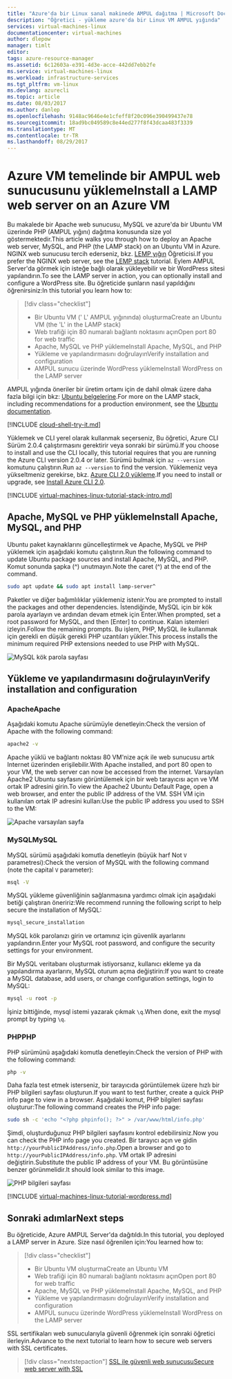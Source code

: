 ```yaml
---
title: "Azure'da bir Linux sanal makinede AMPUL dağıtma | Microsoft Docs"
description: "Öğretici - yükleme azure'da bir Linux VM AMPUL yığında"
services: virtual-machines-linux
documentationcenter: virtual-machines
author: dlepow
manager: timlt
editor: 
tags: azure-resource-manager
ms.assetid: 6c12603a-e391-4d3e-acce-442dd7ebb2fe
ms.service: virtual-machines-linux
ms.workload: infrastructure-services
ms.tgt_pltfrm: vm-linux
ms.devlang: azurecli
ms.topic: article
ms.date: 08/03/2017
ms.author: danlep
ms.openlocfilehash: 9148ac9646e4e1cfeff8f20c096e390499437e78
ms.sourcegitcommit: 18ad9bc049589c8e44ed277f8f43dcaa483f3339
ms.translationtype: MT
ms.contentlocale: tr-TR
ms.lasthandoff: 08/29/2017
---
```

# <a name="install-a-lamp-web-server-on-an-azure-vm"></a><span data-ttu-id="05ec5-103">Azure VM temelinde bir AMPUL web sunucusunu yükleme</span><span class="sxs-lookup"><span data-stu-id="05ec5-103">Install a LAMP web server on an Azure VM</span></span>
<span data-ttu-id="05ec5-104">Bu makalede bir Apache web sunucusu, MySQL ve azure'da bir Ubuntu VM üzerinde PHP (AMPUL yığını) dağıtma konusunda size yol göstermektedir.</span><span class="sxs-lookup"><span data-stu-id="05ec5-104">This article walks you through how to deploy an Apache web server, MySQL, and PHP (the LAMP stack) on an Ubuntu VM in Azure.</span></span> <span data-ttu-id="05ec5-105">NGINX web sunucusu tercih ederseniz, bkz. [LEMP yığın](tutorial-lemp-stack.md) Öğreticisi.</span><span class="sxs-lookup"><span data-stu-id="05ec5-105">If you prefer the NGINX web server, see the [LEMP stack](tutorial-lemp-stack.md) tutorial.</span></span> <span data-ttu-id="05ec5-106">Eylem AMPUL Server'da görmek için isteğe bağlı olarak yükleyebilir ve bir WordPress sitesi yapılandırın.</span><span class="sxs-lookup"><span data-stu-id="05ec5-106">To see the LAMP server in action, you can optionally install and configure a WordPress site.</span></span> <span data-ttu-id="05ec5-107">Bu öğreticide şunların nasıl yapıldığını öğrenirsiniz:</span><span class="sxs-lookup"><span data-stu-id="05ec5-107">In this tutorial you learn how to:</span></span>

> [!div class="checklist"]
> * <span data-ttu-id="05ec5-108">Bir Ubuntu VM (' L' AMPUL yığınında) oluşturma</span><span class="sxs-lookup"><span data-stu-id="05ec5-108">Create an Ubuntu VM (the 'L' in the LAMP stack)</span></span>
> * <span data-ttu-id="05ec5-109">Web trafiği için 80 numaralı bağlantı noktasını açın</span><span class="sxs-lookup"><span data-stu-id="05ec5-109">Open port 80 for web traffic</span></span>
> * <span data-ttu-id="05ec5-110">Apache, MySQL ve PHP yükleme</span><span class="sxs-lookup"><span data-stu-id="05ec5-110">Install Apache, MySQL, and PHP</span></span>
> * <span data-ttu-id="05ec5-111">Yükleme ve yapılandırmasını doğrulayın</span><span class="sxs-lookup"><span data-stu-id="05ec5-111">Verify installation and configuration</span></span>
> * <span data-ttu-id="05ec5-112">AMPUL sunucu üzerinde WordPress yükleme</span><span class="sxs-lookup"><span data-stu-id="05ec5-112">Install WordPress on the LAMP server</span></span>


<span data-ttu-id="05ec5-113">AMPUL yığında öneriler bir üretim ortamı için de dahil olmak üzere daha fazla bilgi için bkz: [Ubuntu belgelerine](https://help.ubuntu.com/community/ApacheMySQLPHP).</span><span class="sxs-lookup"><span data-stu-id="05ec5-113">For more on the LAMP stack, including recommendations for a production environment, see the [Ubuntu documentation](https://help.ubuntu.com/community/ApacheMySQLPHP).</span></span>

[!INCLUDE [cloud-shell-try-it.md](../../../includes/cloud-shell-try-it.md)]

<span data-ttu-id="05ec5-114">Yüklemek ve CLI yerel olarak kullanmak seçerseniz, Bu öğretici, Azure CLI Sürüm 2.0.4 çalıştırmasını gerektirir veya sonraki bir sürümü.</span><span class="sxs-lookup"><span data-stu-id="05ec5-114">If you choose to install and use the CLI locally, this tutorial requires that you are running the Azure CLI version 2.0.4 or later.</span></span> <span data-ttu-id="05ec5-115">Sürümü bulmak için `az --version` komutunu çalıştırın.</span><span class="sxs-lookup"><span data-stu-id="05ec5-115">Run `az --version` to find the version.</span></span> <span data-ttu-id="05ec5-116">Yüklemeniz veya yükseltmeniz gerekirse, bkz. [Azure CLI 2.0 yükleme]( /cli/azure/install-azure-cli).</span><span class="sxs-lookup"><span data-stu-id="05ec5-116">If you need to install or upgrade, see [Install Azure CLI 2.0]( /cli/azure/install-azure-cli).</span></span> 

[!INCLUDE [virtual-machines-linux-tutorial-stack-intro.md](../../../includes/virtual-machines-linux-tutorial-stack-intro.md)]

## <a name="install-apache-mysql-and-php"></a><span data-ttu-id="05ec5-117">Apache, MySQL ve PHP yükleme</span><span class="sxs-lookup"><span data-stu-id="05ec5-117">Install Apache, MySQL, and PHP</span></span>

<span data-ttu-id="05ec5-118">Ubuntu paket kaynaklarını güncelleştirmek ve Apache, MySQL ve PHP yüklemek için aşağıdaki komutu çalıştırın.</span><span class="sxs-lookup"><span data-stu-id="05ec5-118">Run the following command to update Ubuntu package sources and install Apache, MySQL, and PHP.</span></span> <span data-ttu-id="05ec5-119">Komut sonunda şapka (^) unutmayın.</span><span class="sxs-lookup"><span data-stu-id="05ec5-119">Note the caret (^) at the end of the command.</span></span>


```bash
sudo apt update && sudo apt install lamp-server^
```



<span data-ttu-id="05ec5-120">Paketler ve diğer bağımlılıklar yüklemeniz istenir.</span><span class="sxs-lookup"><span data-stu-id="05ec5-120">You are prompted to install the packages and other dependencies.</span></span> <span data-ttu-id="05ec5-121">İstendiğinde, MySQL için bir kök parola ayarlayın ve ardından devam etmek için Enter.</span><span class="sxs-lookup"><span data-stu-id="05ec5-121">When prompted, set a root password for MySQL, and then [Enter] to continue.</span></span> <span data-ttu-id="05ec5-122">Kalan istemleri izleyin.</span><span class="sxs-lookup"><span data-stu-id="05ec5-122">Follow the remaining prompts.</span></span> <span data-ttu-id="05ec5-123">Bu işlem, PHP, MySQL ile kullanmak için gerekli en düşük gerekli PHP uzantıları yükler.</span><span class="sxs-lookup"><span data-stu-id="05ec5-123">This process installs the minimum required PHP extensions needed to use PHP with MySQL.</span></span> 

![MySQL kök parola sayfası][1]

## <a name="verify-installation-and-configuration"></a><span data-ttu-id="05ec5-125">Yükleme ve yapılandırmasını doğrulayın</span><span class="sxs-lookup"><span data-stu-id="05ec5-125">Verify installation and configuration</span></span>


### <a name="apache"></a><span data-ttu-id="05ec5-126">Apache</span><span class="sxs-lookup"><span data-stu-id="05ec5-126">Apache</span></span>

<span data-ttu-id="05ec5-127">Aşağıdaki komutu Apache sürümüyle denetleyin:</span><span class="sxs-lookup"><span data-stu-id="05ec5-127">Check the version of Apache with the following command:</span></span>
```bash
apache2 -v
```

<span data-ttu-id="05ec5-128">Apache yüklü ve bağlantı noktası 80 VM'nize açık ile web sunucusu artık Internet üzerinden erişilebilir.</span><span class="sxs-lookup"><span data-stu-id="05ec5-128">With Apache installed, and port 80 open to your VM, the web server can now be accessed from the internet.</span></span> <span data-ttu-id="05ec5-129">Varsayılan Apache2 Ubuntu sayfasını görüntülemek için bir web tarayıcısı açın ve VM ortak IP adresini girin.</span><span class="sxs-lookup"><span data-stu-id="05ec5-129">To view the Apache2 Ubuntu Default Page, open a web browser, and enter the public IP address of the VM.</span></span> <span data-ttu-id="05ec5-130">SSH VM için kullanılan ortak IP adresini kullan:</span><span class="sxs-lookup"><span data-stu-id="05ec5-130">Use the public IP address you used to SSH to the VM:</span></span>

![Apache varsayılan sayfa][3]


### <a name="mysql"></a><span data-ttu-id="05ec5-132">MySQL</span><span class="sxs-lookup"><span data-stu-id="05ec5-132">MySQL</span></span>

<span data-ttu-id="05ec5-133">MySQL sürümü aşağıdaki komutla denetleyin (büyük harf Not `V` parametresi):</span><span class="sxs-lookup"><span data-stu-id="05ec5-133">Check the version of MySQL with the following command (note the capital `V` parameter):</span></span>

```bash
msql -V
```

<span data-ttu-id="05ec5-134">MySQL yükleme güvenliğinin sağlanmasına yardımcı olmak için aşağıdaki betiği çalıştıran öneririz:</span><span class="sxs-lookup"><span data-stu-id="05ec5-134">We recommend running the following script to help secure the installation of MySQL:</span></span>

```bash
mysql_secure_installation
```

<span data-ttu-id="05ec5-135">MySQL kök parolanızı girin ve ortamınız için güvenlik ayarlarını yapılandırın.</span><span class="sxs-lookup"><span data-stu-id="05ec5-135">Enter your MySQL root password, and configure the security settings for your environment.</span></span>

<span data-ttu-id="05ec5-136">Bir MySQL veritabanı oluşturmak istiyorsanız, kullanıcı ekleme ya da yapılandırma ayarlarını, MySQL oturum açma değiştirin:</span><span class="sxs-lookup"><span data-stu-id="05ec5-136">If you want to create a MySQL database, add users, or change configuration settings, login to MySQL:</span></span>

```bash
mysql -u root -p
```

<span data-ttu-id="05ec5-137">İşiniz bittiğinde, mysql istemi yazarak çıkmak `\q`.</span><span class="sxs-lookup"><span data-stu-id="05ec5-137">When done, exit the mysql prompt by typing `\q`.</span></span>

### <a name="php"></a><span data-ttu-id="05ec5-138">PHP</span><span class="sxs-lookup"><span data-stu-id="05ec5-138">PHP</span></span>

<span data-ttu-id="05ec5-139">PHP sürümünü aşağıdaki komutla denetleyin:</span><span class="sxs-lookup"><span data-stu-id="05ec5-139">Check the version of PHP with the following command:</span></span>

```bash
php -v
```

<span data-ttu-id="05ec5-140">Daha fazla test etmek isterseniz, bir tarayıcıda görüntülemek üzere hızlı bir PHP bilgileri sayfası oluşturun.</span><span class="sxs-lookup"><span data-stu-id="05ec5-140">If you want to test further, create a quick PHP info page to view in a browser.</span></span> <span data-ttu-id="05ec5-141">Aşağıdaki komut, PHP bilgileri sayfası oluşturur:</span><span class="sxs-lookup"><span data-stu-id="05ec5-141">The following command creates the PHP info page:</span></span>

```bash
sudo sh -c 'echo "<?php phpinfo(); ?>" > /var/www/html/info.php'
```

<span data-ttu-id="05ec5-142">Şimdi, oluşturduğunuz PHP bilgileri sayfasını kontrol edebilirsiniz.</span><span class="sxs-lookup"><span data-stu-id="05ec5-142">Now you can check the PHP info page you created.</span></span> <span data-ttu-id="05ec5-143">Bir tarayıcı açın ve gidin `http://yourPublicIPAddress/info.php`.</span><span class="sxs-lookup"><span data-stu-id="05ec5-143">Open a browser and go to `http://yourPublicIPAddress/info.php`.</span></span> <span data-ttu-id="05ec5-144">VM ortak IP adresini değiştirin.</span><span class="sxs-lookup"><span data-stu-id="05ec5-144">Substitute the public IP address of your VM.</span></span> <span data-ttu-id="05ec5-145">Bu görüntüsüne benzer görünmelidir.</span><span class="sxs-lookup"><span data-stu-id="05ec5-145">It should look similar to this image.</span></span>

![PHP bilgileri sayfası][2]

[!INCLUDE [virtual-machines-linux-tutorial-wordpress.md](../../../includes/virtual-machines-linux-tutorial-wordpress.md)]


## <a name="next-steps"></a><span data-ttu-id="05ec5-147">Sonraki adımlar</span><span class="sxs-lookup"><span data-stu-id="05ec5-147">Next steps</span></span>

<span data-ttu-id="05ec5-148">Bu öğreticide, Azure AMPUL Server'da dağıtıldı.</span><span class="sxs-lookup"><span data-stu-id="05ec5-148">In this tutorial, you deployed a LAMP server in Azure.</span></span> <span data-ttu-id="05ec5-149">Size nasıl öğrenilen için:</span><span class="sxs-lookup"><span data-stu-id="05ec5-149">You learned how to:</span></span>

> [!div class="checklist"]
> * <span data-ttu-id="05ec5-150">Bir Ubuntu VM oluşturma</span><span class="sxs-lookup"><span data-stu-id="05ec5-150">Create an Ubuntu VM</span></span>
> * <span data-ttu-id="05ec5-151">Web trafiği için 80 numaralı bağlantı noktasını açın</span><span class="sxs-lookup"><span data-stu-id="05ec5-151">Open port 80 for web traffic</span></span>
> * <span data-ttu-id="05ec5-152">Apache, MySQL ve PHP yükleme</span><span class="sxs-lookup"><span data-stu-id="05ec5-152">Install Apache, MySQL, and PHP</span></span>
> * <span data-ttu-id="05ec5-153">Yükleme ve yapılandırmasını doğrulayın</span><span class="sxs-lookup"><span data-stu-id="05ec5-153">Verify installation and configuration</span></span>
> * <span data-ttu-id="05ec5-154">AMPUL sunucu üzerinde WordPress yükleme</span><span class="sxs-lookup"><span data-stu-id="05ec5-154">Install WordPress on the LAMP server</span></span>

<span data-ttu-id="05ec5-155">SSL sertifikaları web sunucularıyla güvenli öğrenmek için sonraki öğretici ilerleyin.</span><span class="sxs-lookup"><span data-stu-id="05ec5-155">Advance to the next tutorial to learn how to secure web servers with SSL certificates.</span></span>

> [!div class="nextstepaction"]
> [<span data-ttu-id="05ec5-156">SSL ile güvenli web sunucusu</span><span class="sxs-lookup"><span data-stu-id="05ec5-156">Secure web server with SSL</span></span>](tutorial-secure-web-server.md)

[1]: ./media/tutorial-lamp-stack/configmysqlpassword-small.png
[2]: ./media/tutorial-lamp-stack/phpsuccesspage.png
[3]: ./media/tutorial-lamp-stack/apachesuccesspage.png